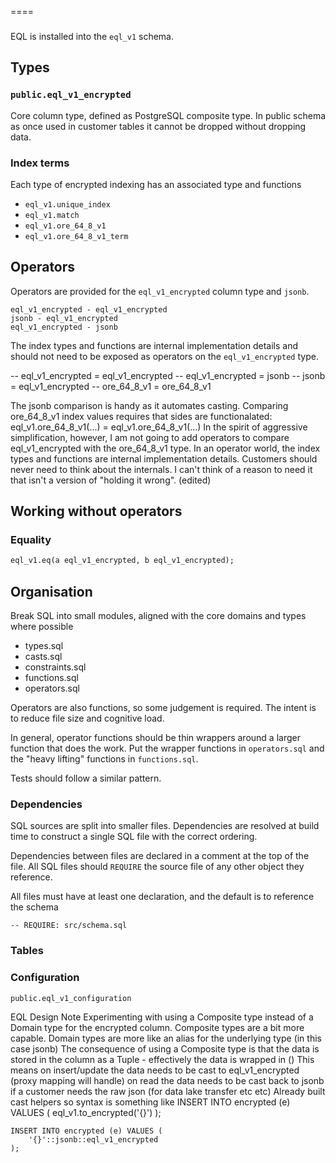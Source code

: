 



====


###

EQL is installed into the `eql_v1` schema.


## Types

### `public.eql_v1_encrypted`

Core column type, defined as PostgreSQL composite type.
In public schema as once used in customer tables it cannot be dropped without dropping data.

### Index terms

Each type of encrypted indexing has an associated type and functions

- `eql_v1.unique_index`
- `eql_v1.match`
- `eql_v1.ore_64_8_v1`
- `eql_v1.ore_64_8_v1_term`


## Operators

Operators are provided for the `eql_v1_encrypted` column type and `jsonb`.

```
eql_v1_encrypted - eql_v1_encrypted
jsonb - eql_v1_encrypted
eql_v1_encrypted - jsonb
```

The index types and functions are internal implementation details and should not need to be exposed as operators on the `eql_v1_encrypted` type.


--      eql_v1_encrypted = eql_v1_encrypted
--      eql_v1_encrypted = jsonb
--      jsonb = eql_v1_encrypted
--      ore_64_8_v1 = ore_64_8_v1

The jsonb comparison is handy as it automates casting.
Comparing ore_64_8_v1 index values requires that sides are functionalated:
eql_v1.ore_64_8_v1(...) = eql_v1.ore_64_8_v1(...)
In the spirit of aggressive simplification, however, I am not going to add operators to compare eql_v1_encrypted with the ore_64_8_v1 type.
In an operator world,  the index types and functions are internal implementation details.
Customers should never need to think about the internals.
I can't think of a reason to need it that isn't a version of "holding it wrong". (edited)




## Working without operators


### Equality

```sql
eql_v1.eq(a eql_v1_encrypted, b eql_v1_encrypted);
```





## Organisation

Break SQL into small modules, aligned with the core domains and types where possible

 - types.sql
 - casts.sql
 - constraints.sql
 - functions.sql
 - operators.sql

Operators are also functions, so some judgement is required.
The intent is to reduce file size and cognitive load.

In general, operator functions should be thin wrappers around a larger function that does the work.
Put the wrapper functions in `operators.sql` and the "heavy lifting" functions in `functions.sql`.

Tests should follow a similar pattern.



### Dependencies

SQL sources are split into smaller files.
Dependencies are resolved at build time to construct a single SQL file with the correct ordering.

Dependencies between files are declared in a comment at the top of the file.
All SQL files should `REQUIRE` the source file of any other object they reference.

All files must have at least one declaration, and the default is to reference the schema

```
-- REQUIRE: src/schema.sql
```



### Tables

### Configuration


`public.eql_v1_configuration`



EQL Design Note
Experimenting with using a Composite type instead of a Domain type for the encrypted column.
Composite types are a bit more capable. Domain types are more like an alias for the underlying type (in this case jsonb)
The consequence of using a Composite type is that the data is stored in the column as a Tuple - effectively the data is wrapped in ()
This means
on insert/update the data needs to be cast to eql_v1_encrypted (proxy mapping will handle)
on read the data needs to be cast back to jsonb if a customer needs the raw json (for data lake transfer etc etc)
Already built cast helpers so syntax is something like
    INSERT INTO encrypted (e) VALUES (
        eql_v1.to_encrypted('{}')
    );

    INSERT INTO encrypted (e) VALUES (
        '{}'::jsonb::eql_v1_encrypted
    );

